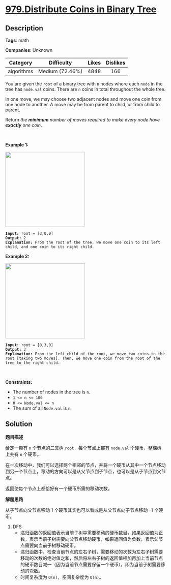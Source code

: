 # [979.Distribute Coins in Binary Tree](https://leetcode.com/problems/distribute-coins-in-binary-tree/description/)

## Description

**Tags**: math

**Companies**: Unknown

|  Category  |   Difficulty    | Likes | Dislikes |
| :--------: | :-------------: | :---: | :------: |
| algorithms | Medium (72.46%) | 4848  |   166    |

<p>You are given the <code>root</code> of a binary tree with <code>n</code> nodes where each <code>node</code> in the tree has <code>node.val</code> coins. There are <code>n</code> coins in total throughout the whole tree.</p>
<p>In one move, we may choose two adjacent nodes and move one coin from one node to another. A move may be from parent to child, or from child to parent.</p>
<p>Return <em>the <strong>minimum</strong> number of moves required to make every node have <strong>exactly</strong> one coin</em>.</p>
<p>&nbsp;</p>
<p><strong class="example">Example 1:</strong></p>
<img alt="" src="https://assets.leetcode.com/uploads/2019/01/18/tree1.png" style="width: 250px; height: 236px;" />
<pre><code><strong>Input:</strong> root = [3,0,0]
<strong>Output:</strong> 2
<strong>Explanation: </strong>From the root of the tree, we move one coin to its left child, and one coin to its right child.</code></pre>
<p><strong class="example">Example 2:</strong></p>
<img alt="" src="https://assets.leetcode.com/uploads/2019/01/18/tree2.png" style="width: 250px; height: 236px;" />
<pre><code><strong>Input:</strong> root = [0,3,0]
<strong>Output:</strong> 3
<strong>Explanation: </strong>From the left child of the root, we move two coins to the root [taking two moves]. Then, we move one coin from the root of the tree to the right child.</code></pre>
<p>&nbsp;</p>
<p><strong>Constraints:</strong></p>
<ul>
  <li>The number of nodes in the tree is <code>n</code>.</li>
  <li><code>1 &lt;= n &lt;= 100</code></li>
  <li><code>0 &lt;= Node.val &lt;= n</code></li>
  <li>The sum of all <code>Node.val</code> is <code>n</code>.</li>
</ul>

## Solution

**题目描述**

给定一颗有 `n` 个节点的二叉树 `root`，每个节点上都有 `node.val` 个硬币，整棵树上共有 `n` 个硬币。

在一次移动中，我们可以选择两个相邻的节点，并将一个硬币从其中一个节点移动到另一个节点上，移动的方向可以是从父节点到子节点，也可以是从子节点到父节点。

返回使每个节点上都恰好有一个硬币所需的移动次数。

**解题思路**

从子节点向父节点移动 1 个硬币其实也可以看成是从父节点向子节点移动 -1 个硬币。

1. DFS
   - 递归函数的返回值表示当前子树中需要移动的硬币数目，如果返回值为正数，表示当前子树需要向父节点移动硬币，如果返回值为负数，表示父节点需要向当前子树移动硬币。
   - 递归函数中，检查当前节点的左右子树，需要移动的次数为左右子树需要移动的次数的绝对值之和，然后将左右子树的返回值相加再加上当前节点的硬币数目减一（因为当前节点需要保留一个硬币），即为当前子树需要移动的次数。
   - 时间复杂度为 `O(n)`，空间复杂度为 `O(n)`。
